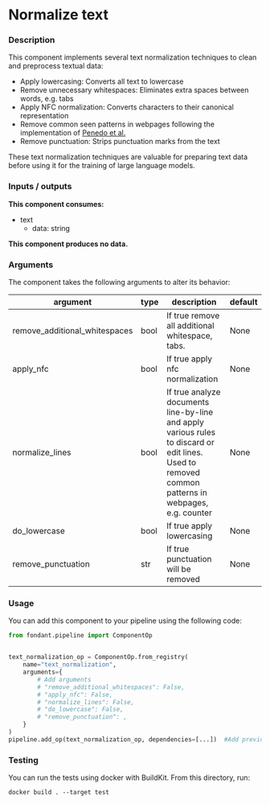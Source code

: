 # Normalize text

### Description
This component implements several text normalization techniques to clean and preprocess textual 
data:

- Apply lowercasing: Converts all text to lowercase
- Remove unnecessary whitespaces: Eliminates extra spaces between words, e.g. tabs
- Apply NFC normalization: Converts characters to their canonical representation
- Remove common seen patterns in webpages following the implementation of 
  [Penedo et al.](https://arxiv.org/pdf/2306.01116.pdf)
- Remove punctuation: Strips punctuation marks from the text

These text normalization techniques are valuable for preparing text data before using it for
the training of large language models.


### Inputs / outputs

**This component consumes:**
- text
  - data: string

**This component produces no data.**

### Arguments

The component takes the following arguments to alter its behavior:

| argument | type | description | default |
| -------- | ---- | ----------- | ------- |
| remove_additional_whitespaces | bool | If true remove all additional whitespace, tabs. | None |
| apply_nfc | bool | If true apply nfc normalization | None |
| normalize_lines | bool | If true analyze documents line-by-line and apply various rules to discard or edit lines. Used to removed common patterns in webpages, e.g. counter | None |
| do_lowercase | bool | If true apply lowercasing | None |
| remove_punctuation | str | If true punctuation will be removed | None |

### Usage

You can add this component to your pipeline using the following code:

```python
from fondant.pipeline import ComponentOp


text_normalization_op = ComponentOp.from_registry(
    name="text_normalization",
    arguments={
        # Add arguments
        # "remove_additional_whitespaces": False,
        # "apply_nfc": False,
        # "normalize_lines": False,
        # "do_lowercase": False,
        # "remove_punctuation": ,
    }
)
pipeline.add_op(text_normalization_op, dependencies=[...])  #Add previous component as dependency
```

### Testing

You can run the tests using docker with BuildKit. From this directory, run:
```
docker build . --target test
```